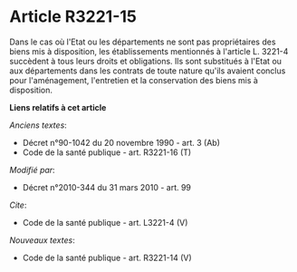 # Article R3221-15

Dans le cas où l'Etat ou les départements ne sont pas propriétaires des biens mis à disposition, les établissements
mentionnés à l'article L. 3221-4 succèdent à tous leurs droits et obligations. Ils sont substitués à l'Etat ou aux
départements dans les contrats de toute nature qu'ils avaient conclus pour l'aménagement, l'entretien et la conservation des
biens mis à disposition.

**Liens relatifs à cet article**

_Anciens textes_:

  - Décret n°90-1042 du 20 novembre 1990 - art. 3 (Ab)
  - Code de la santé publique - art. R3221-16 (T)

_Modifié par_:

  - Décret n°2010-344 du 31 mars 2010 - art. 99

_Cite_:

  - Code de la santé publique - art. L3221-4 (V)

_Nouveaux textes_:

  - Code de la santé publique - art. R3221-14 (V)
